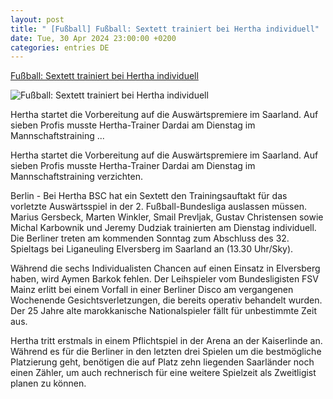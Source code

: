 ```yaml
---
layout: post
title: " [Fußball] Fußball: Sextett trainiert bei Hertha individuell"
date: Tue, 30 Apr 2024 23:00:00 +0200
categories: entries DE
---
```

[Fußball: Sextett trainiert bei Hertha individuell](https://www.mz.de/panorama/sextett-trainiert-bei-hertha-individuell-3835826)

![Fußball: Sextett trainiert bei Hertha individuell](https://bmg-images.forward-publishing.io/2024/04/30/6fe18858-eb3b-4faf-828d-3f740cd48a53.jpeg?rect=0%2C292%2C2048%2C1152&w=1024)

Hertha startet die Vorbereitung auf die Auswärtspremiere im Saarland. Auf sieben Profis musste Hertha-Trainer Dardai am Dienstag im Mannschaftstraining ...

Hertha startet die Vorbereitung auf die Auswärtspremiere im Saarland. Auf sieben Profis musste Hertha-Trainer Dardai am Dienstag im Mannschaftstraining verzichten.

Berlin - Bei Hertha BSC hat ein Sextett den Trainingsauftakt für das vorletzte Auswärtsspiel in der 2. Fußball-Bundesliga auslassen müssen. Marius Gersbeck, Marten Winkler, Smail Prevljak, Gustav Christensen sowie Michal Karbownik und Jeremy Dudziak trainierten am Dienstag individuell. Die Berliner treten am kommenden Sonntag zum Abschluss des 32. Spieltags bei Liganeuling Elversberg im Saarland an (13.30 Uhr/Sky).

Während die sechs Individualisten Chancen auf einen Einsatz in Elversberg haben, wird Aymen Barkok fehlen. Der Leihspieler vom Bundesligisten FSV Mainz erlitt bei einem Vorfall in einer Berliner Disco am vergangenen Wochenende Gesichtsverletzungen, die bereits operativ behandelt wurden. Der 25 Jahre alte marokkanische Nationalspieler fällt für unbestimmte Zeit aus.

Hertha tritt erstmals in einem Pflichtspiel in der Arena an der Kaiserlinde an. Während es für die Berliner in den letzten drei Spielen um die bestmögliche Platzierung geht, benötigen die auf Platz zehn liegenden Saarländer noch einen Zähler, um auch rechnerisch für eine weitere Spielzeit als Zweitligist planen zu können.

